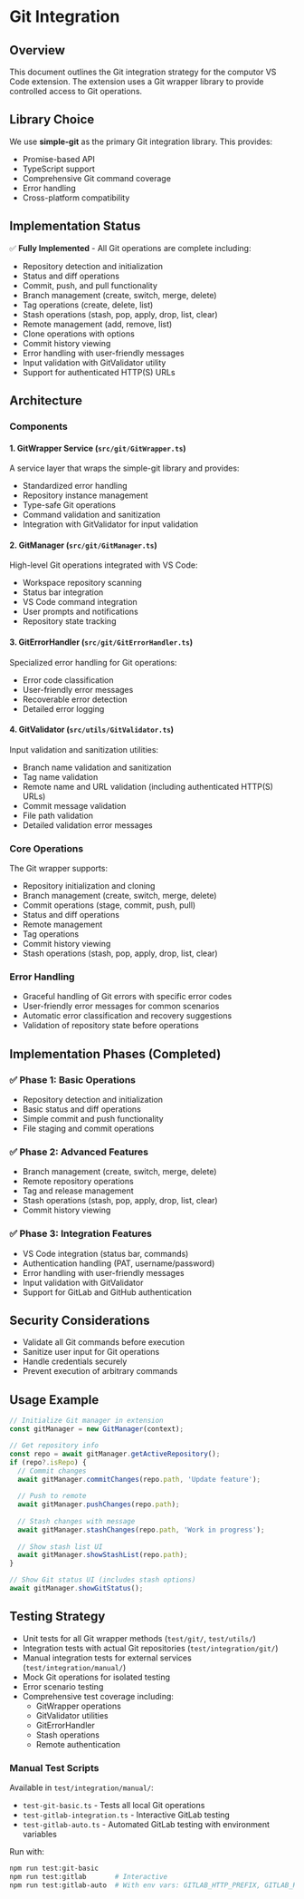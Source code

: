# Git Integration

## Overview
This document outlines the Git integration strategy for the computor VS Code extension. The extension uses a Git wrapper library to provide controlled access to Git operations.

## Library Choice
We use **simple-git** as the primary Git integration library. This provides:
- Promise-based API
- TypeScript support
- Comprehensive Git command coverage
- Error handling
- Cross-platform compatibility

## Implementation Status
✅ **Fully Implemented** - All Git operations are complete including:
- Repository detection and initialization
- Status and diff operations
- Commit, push, and pull functionality
- Branch management (create, switch, merge, delete)
- Tag operations (create, delete, list)
- Stash operations (stash, pop, apply, drop, list, clear)
- Remote management (add, remove, list)
- Clone operations with options
- Commit history viewing
- Error handling with user-friendly messages
- Input validation with GitValidator utility
- Support for authenticated HTTP(S) URLs

## Architecture

### Components

#### 1. GitWrapper Service (`src/git/GitWrapper.ts`)
A service layer that wraps the simple-git library and provides:
- Standardized error handling
- Repository instance management
- Type-safe Git operations
- Command validation and sanitization
- Integration with GitValidator for input validation

#### 2. GitManager (`src/git/GitManager.ts`)
High-level Git operations integrated with VS Code:
- Workspace repository scanning
- Status bar integration
- VS Code command integration
- User prompts and notifications
- Repository state tracking

#### 3. GitErrorHandler (`src/git/GitErrorHandler.ts`)
Specialized error handling for Git operations:
- Error code classification
- User-friendly error messages
- Recoverable error detection
- Detailed error logging

#### 4. GitValidator (`src/utils/GitValidator.ts`)
Input validation and sanitization utilities:
- Branch name validation and sanitization
- Tag name validation
- Remote name and URL validation (including authenticated HTTP(S) URLs)
- Commit message validation
- File path validation
- Detailed validation error messages

### Core Operations
The Git wrapper supports:
- Repository initialization and cloning
- Branch management (create, switch, merge, delete)
- Commit operations (stage, commit, push, pull)
- Status and diff operations
- Remote management
- Tag operations
- Commit history viewing
- Stash operations (stash, pop, apply, drop, list, clear)

### Error Handling
- Graceful handling of Git errors with specific error codes
- User-friendly error messages for common scenarios
- Automatic error classification and recovery suggestions
- Validation of repository state before operations

## Implementation Phases (Completed)

### ✅ Phase 1: Basic Operations
- Repository detection and initialization
- Basic status and diff operations
- Simple commit and push functionality
- File staging and commit operations

### ✅ Phase 2: Advanced Features
- Branch management (create, switch, merge, delete)
- Remote repository operations
- Tag and release management
- Stash operations (stash, pop, apply, drop, list, clear)
- Commit history viewing

### ✅ Phase 3: Integration Features
- VS Code integration (status bar, commands)
- Authentication handling (PAT, username/password)
- Error handling with user-friendly messages
- Input validation with GitValidator
- Support for GitLab and GitHub authentication

## Security Considerations
- Validate all Git commands before execution
- Sanitize user input for Git operations
- Handle credentials securely
- Prevent execution of arbitrary commands

## Usage Example

```typescript
// Initialize Git manager in extension
const gitManager = new GitManager(context);

// Get repository info
const repo = await gitManager.getActiveRepository();
if (repo?.isRepo) {
  // Commit changes
  await gitManager.commitChanges(repo.path, 'Update feature');
  
  // Push to remote
  await gitManager.pushChanges(repo.path);
  
  // Stash changes with message
  await gitManager.stashChanges(repo.path, 'Work in progress');
  
  // Show stash list UI
  await gitManager.showStashList(repo.path);
}

// Show Git status UI (includes stash options)
await gitManager.showGitStatus();
```

## Testing Strategy
- Unit tests for all Git wrapper methods (`test/git/`, `test/utils/`)
- Integration tests with actual Git repositories (`test/integration/git/`)
- Manual integration tests for external services (`test/integration/manual/`)
- Mock Git operations for isolated testing
- Error scenario testing
- Comprehensive test coverage including:
  - GitWrapper operations
  - GitValidator utilities
  - GitErrorHandler
  - Stash operations
  - Remote authentication

### Manual Test Scripts
Available in `test/integration/manual/`:
- `test-git-basic.ts` - Tests all local Git operations
- `test-gitlab-integration.ts` - Interactive GitLab testing
- `test-gitlab-auto.ts` - Automated GitLab testing with environment variables

Run with:
```bash
npm run test:git-basic
npm run test:gitlab       # Interactive
npm run test:gitlab-auto  # With env vars: GITLAB_HTTP_PREFIX, GITLAB_HOST, GITLAB_PORT, GITLAB_PAT
```
